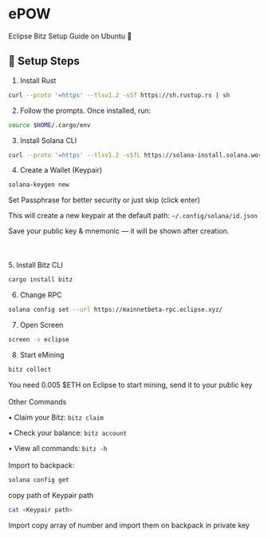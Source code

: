 # ePOW

Eclipse Bitz Setup Guide on Ubuntu 💚


## 🚀 Setup Steps

1. Install Rust
```bash 
curl --proto '=https' --tlsv1.2 -sSf https://sh.rustup.rs | sh
```
2. Follow the prompts. Once installed, run:
```bash
source $HOME/.cargo/env
```
3. Install Solana CLI
```bash 
curl --proto '=https' --tlsv1.2 -sSfL https://solana-install.solana.workers.dev | bash
```
4. Create a Wallet (Keypair)
```bash
solana-keygen new
```
Set Passphrase for better security or just skip (click enter)

This will create a new keypair at the default path: ```~/.config/solana/id.json```

Save your public key & mnemonic — it will be shown after creation.
<br><br>
<br><br>
5. Install Bitz CLI
```bash
cargo install bitz
```
6. Change RPC
```bash
solana config set --url https://mainnetbeta-rpc.eclipse.xyz/
```
7. Open Screen
```bash
screen -s eclipse
```
8. Start eMining
```bash
bitz collect
```
You need 0.005 $ETH on Eclipse to start mining, send it to your public key
<br><br>
Other Commands

  •	Claim your Bitz:
```bitz claim```
  
  •	Check your balance:
```bitz account```
  
  •	View all commands:
```bitz -h```
<br><br>
Import to backpack:
```bash
solana config get
```
copy path of Keypair path 
```bash
cat <Keypair path>
```
Import copy array of number and import them on backpack in private key
